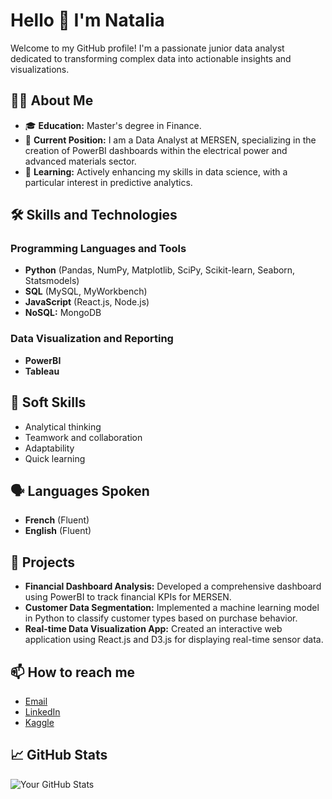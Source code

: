 # Hello 👋 I'm Natalia

Welcome to my GitHub profile! I'm a passionate junior data analyst dedicated to transforming complex data into actionable insights and visualizations.

## 👩‍💻 About Me
- 🎓 **Education:** Master's degree in Finance.
- 🏢 **Current Position:** I am a Data Analyst at MERSEN, specializing in the creation of PowerBI dashboards within the electrical power and advanced materials sector.
- 🌱 **Learning:** Actively enhancing my skills in data science, with a particular interest in predictive analytics.

## 🛠️ Skills and Technologies

### Programming Languages and Tools
- **Python** (Pandas, NumPy, Matplotlib, SciPy, Scikit-learn, Seaborn, Statsmodels)
- **SQL** (MySQL, MyWorkbench)
- **JavaScript** (React.js, Node.js)
- **NoSQL:** MongoDB

### Data Visualization and Reporting
- **PowerBI**
- **Tableau**

## 🧠 Soft Skills
- Analytical thinking
- Teamwork and collaboration
- Adaptability
- Quick learning

## 🗣️ Languages Spoken
- **French** (Fluent)
- **English** (Fluent)

## 🌟 Projects
- **Financial Dashboard Analysis:** Developed a comprehensive dashboard using PowerBI to track financial KPIs for MERSEN.
- **Customer Data Segmentation:** Implemented a machine learning model in Python to classify customer types based on purchase behavior.
- **Real-time Data Visualization App:** Created an interactive web application using React.js and D3.js for displaying real-time sensor data.

## 📫 How to reach me
- [Email](mailto:natalia.gravereaux@gmail.com)
- [LinkedIn](https://www.linkedin.com/in/nmikh/)
- [Kaggle](https://www.kaggle.com/nataliagravereaux)

## 📈 GitHub Stats
![Your GitHub Stats](https://github-readme-stats.vercel.app/api?username=ngravereaux&show_icons=true)

